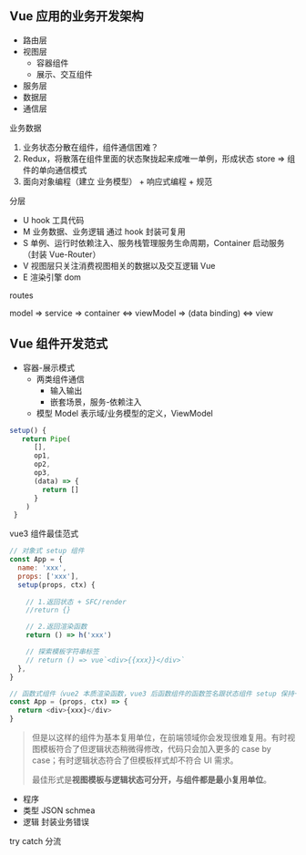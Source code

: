 ## Vue 应用的业务开发架构

- 路由层
- 视图层
  - 容器组件
  - 展示、交互组件
- 服务层
- 数据层
- 通信层

业务数据
1. 业务状态分散在组件，组件通信困难？
2. Redux，将散落在组件里面的状态聚拢起来成唯一单例，形成状态 store => 组件的单向通信模式
3. 面向对象编程（建立 业务模型） + 响应式编程 + 规范

分层
- U hook 工具代码
- M 业务数据、业务逻辑 通过 hook 封装可复用
- S 单例、运行时依赖注入、服务栈管理服务生命周期，Container 启动服务（封装 Vue-Router）
- V 视图层只关注消费视图相关的数据以及交互逻辑 Vue
- E 渲染引擎 dom


routes

model => service => container <=> viewModel => (data binding) <=> view

## Vue 组件开发范式

- 容器-展示模式
  - 两类组件通信
    - 输入输出
    - 嵌套场景，服务-依赖注入
  - 模型 Model 表示域/业务模型的定义，ViewModel

```js
setup() {
   return Pipe(
      [],
      op1,
      op2,
      op3,
      (data) => {
        return []
      }
    )
 }
```

vue3 组件最佳范式

```js
// 对象式 setup 组件
const App = {
  name: 'xxx',
  props: ['xxx'],
  setup(props, ctx) {
    
    // 1.返回状态 + SFC/render
    //return {}

    // 2.返回渲染函数
    return () => h('xxx')

    // 探索模板字符串标签
    // return () => vue`<div>{{xxx}}</div>`
  },
}

// 函数式组件（vue2 本质渲染函数，vue3 后函数组件的函数签名跟状态组件 setup 保持一致）
const App = (props, ctx) => {
  return <div>{xxx}</div>
}
```

> 但是以这样的组件为基本复用单位，在前端领域你会发现很难复用。有时视图模板符合了但逻辑状态稍微得修改，代码只会加入更多的 case by case；有时逻辑状态符合了但模板样式却不符合 UI 需求。
>
> 最佳形式是**视图模板与逻辑状态可分开，与组件都是最小复用单位**。


- 程序
- 类型 JSON schmea
- 逻辑 封装业务错误

try catch 分流